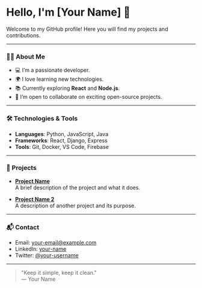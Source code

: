 # Hello, I'm [Your Name] 👋

Welcome to my GitHub profile! Here you will find my projects and contributions.

---

### 🧑‍💻 About Me

- 💻 I’m a passionate developer.
- 🌍 I love learning new technologies.
- 📚 Currently exploring **React** and **Node.js**.
- 🔭 I’m open to collaborate on exciting open-source projects.

---

### 🛠 Technologies & Tools

- **Languages**: Python, JavaScript, Java
- **Frameworks**: React, Django, Express
- **Tools**: Git, Docker, VS Code, Firebase

---

### 🚀 Projects

- **[Project Name](https://github.com/username/project-name)**  
  A brief description of the project and what it does.

- **[Project Name 2](https://github.com/username/project-name-2)**  
  A description of another project and its purpose.

---

### 📬 Contact

- Email: [your-email@example.com](mailto:your-email@example.com)
- LinkedIn: [your-name](https://www.linkedin.com/in/your-name)
- Twitter: [@your-username](https://twitter.com/your-username)

---

> "Keep it simple, keep it clean."  
> — Your Name